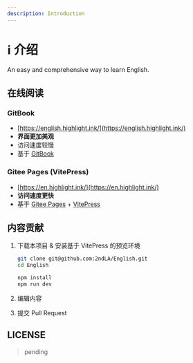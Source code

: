 ```yaml
---
description: Introduction
---
```


# ℹ 介绍

An easy and comprehensive way to learn English.

## 在线阅读

### GitBook

* [https://english.highlight.ink/](https://english.highlight.ink/)
* **界面更加美观**
* 访问速度较慢
* 基于 [GitBook](https://www.gitbook.com/)

### Gitee Pages (VitePress)

* [https://en.highlight.ink/](https://en.highlight.ink/)
* **访问速度更快**
* 基于 [Gitee Pages](https://gitee.com/help/articles/4136) + [VitePress](https://vitepress.vuejs.org/)

## 内容贡献

1.  下载本项目 & 安装基于 VitePress 的预览环境

    ```sh
    git clone git@github.com:2ndLA/English.git
    cd English

    npm install
    npm run dev
    ```
2. 编辑内容
3. 提交 Pull Request

## LICENSE

> pending

